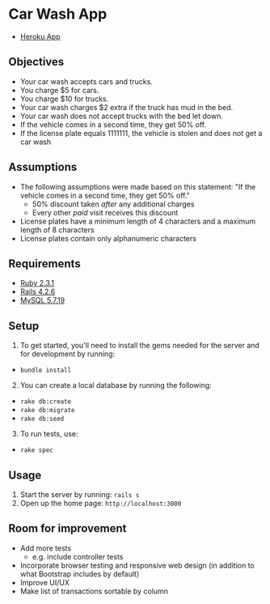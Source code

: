 # Car Wash App
* [Heroku App](https://emilycritter-car-wash.herokuapp.com/)

## Objectives
* Your car wash accepts cars and trucks.
* You charge $5 for cars.
* You charge $10 for trucks.
* Your car wash charges $2 extra if the truck has mud in the bed.
* Your car wash does not accept trucks with the bed let down.
* If the vehicle comes in a second time, they get 50% off.
* If the license plate equals 1111111, the vehicle is stolen and does not get a car wash

## Assumptions
* The following assumptions were made based on this statement: "If the vehicle comes in a second time, they get 50% off."
  * 50% discount taken *after* any additional charges
  * Every other *paid* visit receives this discount
* License plates have a minimum length of 4 characters and a maximum length of 8 characters
* License plates contain only alphanumeric characters

## Requirements

* [Ruby 2.3.1](https://www.ruby-lang.org/en/downloads/)
* [Rails 4.2.6](http://rubyonrails.org/)
* [MySQL 5.7.19](https://dev.mysql.com/downloads/mysql/)

## Setup
1. To get started, you'll need to install the gems needed for the server and for development by running:
  * `bundle install`
2. You can create a local database by running the following:
  * `rake db:create`
  * `rake db:migrate`
  * `rake db:seed`
3. To run tests, use:
  * `rake spec`

## Usage
1. Start the server by running: `rails s`
2. Open up the home page: `http://localhost:3000`

## Room for improvement
* Add more tests
  * e.g. include controller tests
* Incorporate browser testing and responsive web design (in addition to what Bootstrap includes by default)
* Improve UI/UX
* Make list of transactions sortable by column
